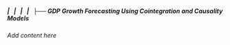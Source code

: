 ##### |   |   |   |   ├── GDP Growth Forecasting Using Cointegration and Causality Models

*Add content here*